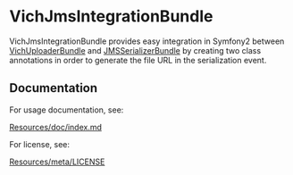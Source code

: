 VichJmsIntegrationBundle
==================

VichJmsIntegrationBundle provides easy integration in Symfony2 between [VichUploaderBundle](https://github.com/dustin10/VichUploaderBundle)
and [JMSSerializerBundle](https://github.com/schmittjoh/JMSSerializerBundle) by creating two class annotations in order to generate
the file URL in the serialization event.

## Documentation

For usage documentation, see:

[Resources/doc/index.md](https://github.com/radmas/VichJmsIntegrationBundle/blob/master/Resources/doc/index.md)

For license, see:

[Resources/meta/LICENSE](https://github.com/radmas/VichJmsIntegrationBundle/blob/master/Resources/meta/LICENSE)
